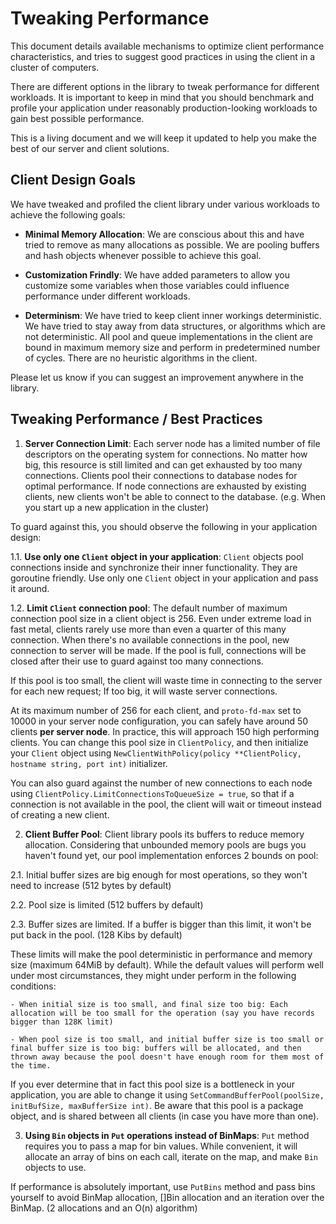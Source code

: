# Tweaking Performance

This document details available mechanisms to optimize client performance characteristics, and tries to suggest good practices in using the client in a cluster of computers.

There are different options in the library to tweak performance for different workloads. It is important to keep in mind that you should benchmark and profile your application under reasonably production-looking workloads to gain best possible performance.

This is a living document and we will keep it updated to help you make the best of our server and client solutions.

## Client Design Goals

We have tweaked and profiled the client library under various workloads to achieve the following goals:

  - **Minimal Memory Allocation**: We are conscious about this and have tried to remove as many allocations as possible. We are pooling buffers and hash objects whenever possible to achieve this goal.

  - **Customization Frindly**: We have added parameters to allow you customize some variables when those variables could influence performance under different workloads.

  - **Determinism**: We have tried to keep client inner workings deterministic. We have tried to stay away from data structures, or algorithms which are not deterministic. All pool and queue implementations in the client are bound in maximum memory size and perform in predetermined number of cycles. There are no heuristic algorithms in the client.

Please let us know if you can suggest an improvement anywhere in the library.

## Tweaking Performance / Best Practices

1. **Server Connection Limit**: Each server node has a limited number of file descriptors on the operating system for connections. No matter how big, this resource is still limited and can get exhausted by too many connections. Clients pool their connections to database nodes for optimal performance. If node connections are exhausted by existing clients, new clients won't be able to connect to the database. (e.g. When you start up a new application in the cluster)

  To guard against this, you should observe the following in your application design:

  1.1. **Use only one `Client` object in your application**: `Client` objects pool connections inside and synchronize their inner functionality. They are goroutine friendly. Use only one `Client` object in your application and pass it around.

  1.2. **Limit `Client` connection pool**: The default number of maximum connection pool size in a client object is 256. Even under extreme load in fast metal, clients rarely use more than even a quarter of this many connection. When there's no available connections in the pool, new connection to server will be made. If the pool is full, connections will be closed after their use to guard against too many connections.

  If this pool is too small, the client will waste time in connecting to the server for each new request; If too big, it will waste server connections.

  At its maximum number of 256 for each client, and `proto-fd-max` set to 10000 in your server node configuration, you can safely have around 50 clients **per server node**. In practice, this will approach 150 high performing clients. You can change this pool size in `ClientPolicy`, and then initialize your `Client` object using `NewClientWithPolicy(policy **ClientPolicy, hostname string, port int)` initializer.

  You can also guard against the number of new connections to each node using `ClientPolicy.LimitConnectionsToQueueSize = true`, so that if a connection is not available in the pool, the client will wait or timeout instead of creating a new client.

2. **Client Buffer Pool**: Client library pools its buffers to reduce memory allocation. Considering that unbounded memory pools are bugs you haven't found yet, our pool implementation enforces 2 bounds on pool:

  2.1. Initial buffer sizes are big enough for most operations, so they won't need to increase (512 bytes by default)

  2.2. Pool size is limited (512 buffers by default)

  2.3. Buffer sizes are limited. If a buffer is bigger than this limit, it won't be put back in the pool. (128 Kibs by default)

  These limits will make the pool deterministic in performance and memory size (maximum 64MiB by default). While the default values will perform well under most circumstances, they might under perform in the following conditions:

    - When initial size is too small, and final size too big: Each allocation will be too small for the operation (say you have records bigger than 128K limit)

    - When pool size is too small, and initial buffer size is too small or final buffer size is too big: buffers will be allocated, and then thrown away because the pool doesn't have enough room for them most of the time.

  If you ever determine that in fact this pool size is a bottleneck in your application, you are able to change it using `SetCommandBufferPool(poolSize, initBufSize, maxBufferSize int)`. Be aware that this pool is a package object, and is shared between all clients (in case you have more than one).

3. **Using `Bin` objects in `Put` operations instead of BinMaps**: `Put` method requires you to pass a map for bin values. While convenient, it will allocate an array of bins on each call, iterate on the map, and make `Bin` objects to use.

  If performance is absolutely important, use `PutBins` method and pass bins yourself to avoid BinMap allocation, []Bin allocation and an iteration over the BinMap. (2 allocations and an O(n) algorithm)

